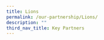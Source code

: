 ```yaml
---
title: Lions
permalink: /our-partnership/Lions/
description: ""
third_nav_title: Key Partners
---
```



